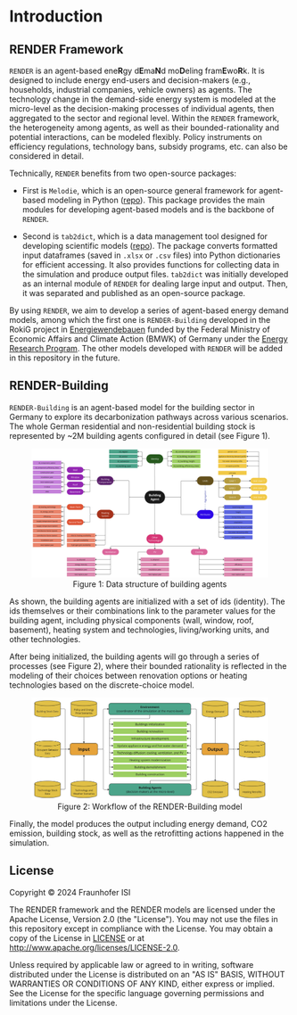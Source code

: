 # Introduction

## RENDER Framework

`RENDER` is an agent-based ene**R**gy d**E**ma**N**d mo**D**eling fram**E**wo**R**k. 
It is designed to include energy end-users and decision-makers (e.g., households, industrial companies, vehicle owners) as agents. 
The technology change in the demand-side energy system is modeled at the micro-level as the decision-making processes of individual agents, then aggregated to the sector and regional level. 
Within the `RENDER` framework, the heterogeneity among agents, as well as their bounded-rationality and potential interactions, can be modeled flexibly. 
Policy instruments on efficiency regulations, technology bans, subsidy programs, etc. can also be considered in detail. 

Technically, `RENDER` benefits from two open-source packages:

- First is `Melodie`, which is an open-source general framework for agent-based modeling in Python ([repo](https://github.com/ABM4ALL/Melodie)). This package provides the main modules for developing agent-based models and is the backbone of `RENDER`.

- Second is `tab2dict`, which is a data management tool designed for developing scientific models ([repo](https://github.com/SongminYu/tab2dict)). The package converts formatted input dataframes (saved in `.xlsx` or `.csv` files) into Python dictionaries for efficient accessing. It also provides functions for collecting data in the simulation and produce output files. `tab2dict` was initially developed as an internal module of `RENDER` for dealing large input and output. Then, it was separated and published as an open-source package. 

By using `RENDER`, we aim to develop a series of agent-based energy demand models, among which the first one is `RENDER-Building` developed in the RokiG project in [Energiewendebauen](https://wissen-digital-ewb.de/en/) funded by the Federal Ministry of Economic Affairs and Climate Action (BMWK) of Germany under the [Energy Research Program](https://www.energieforschung.de/forschungsmissionen-fuer-die-energiewende/energieforschungsprogramm-des-bmwk). The other models developed with `RENDER` will be added in this repository in the future.

## RENDER-Building

`RENDER-Building` is an agent-based model for the building sector in Germany to explore its decarbonization pathways across various scenarios. 
The whole German residential and non-residential building stock is represented by ~2M building agents configured in detail (see Figure 1). 

<figure style="text-align: center;">
  <img src="docs/images/building_agent.png" alt="Description of the image" width="1200">
  <figcaption>Figure 1: Data structure of building agents</figcaption>
</figure>

As shown, the building agents are initialized with a set of ids (identity). 
The ids themselves or their combinations link to the parameter values for the building agent, 
including physical components (wall, window, roof, basement), 
heating system and technologies, living/working units, and other technologies. 

After being initialized, the building agents will go through a series of processes (see Figure 2), 
where their bounded rationality is reflected in the modeling of their choices between renovation options or heating technologies based on the discrete-choice model.

<figure style="text-align: center;">
  <img src="docs/images/workflow.png" alt="Description of the image" width="1200">
  <figcaption>Figure 2: Workflow of the RENDER-Building model</figcaption>
</figure>

Finally, the model produces the output including energy demand, CO2 emission, building stock, as well as the retrofitting actions happened in the simulation.

## License

Copyright © 2024 Fraunhofer ISI 

The RENDER framework and the RENDER models are licensed under the Apache License, Version 2.0 (the "License"). 
You may not use the files in this repository except in compliance with the License. 
You may obtain a copy of the License in [LICENSE](LICENSE.md) or at http://www.apache.org/licenses/LICENSE-2.0.

Unless required by applicable law or agreed to in writing, software distributed under the License is distributed on an "AS IS" BASIS,
WITHOUT WARRANTIES OR CONDITIONS OF ANY KIND, either express or implied. See the License for the specific language governing permissions and limitations under the License.

[//]: # (In addition and per good scientific practice, you must cite the appropriate publications when you use RENDER in scientific work.)